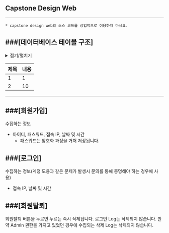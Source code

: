 ## Capstone Design Web
---
```
* capstone design web의 소스 코드를 상업적으로 이용하지 마세요.
```

###[데이터베이스 테이블 구조]
---
<details>
<summary>접기/펼치기</summary>
<div markdown="1">
|users||user_sign_log||user_admin_log|
|---||---||---|
|id||idx||idx|
|username||connected_id||connected_id|
|password||ipaddress||category|
|ipaddress||datetime||ipaddress|
|role||||datetime|
|created_at|||||
</div>
</details>

|제목|내용|
|--|--|
|1|1|
|2|10|

</div>
</details>

---
###[회원가입]
---
수집하는 정보
- 아이디, 패스워드, 접속 IP, 날짜 및 시간
  - 패스워드는 암호화 과정을 거쳐 저장됩니다.

###[로그인]
---
수집하는 정보(계정 도용과 같은 문제가 발생시 문의를 통해 증명해야 하는 경우에 사용)
- 접속 IP, 날짜 및 시간

###[회원탈퇴]
---
회원탈퇴 버튼을 누르면 누르는 즉시 삭제됩니다.
로그인 Log는 삭제되지 않습니다.
만약 Admin 권한을 가지고 있었던 경우에 수집되는 삭제 Log는 삭제되지 않습니다.
